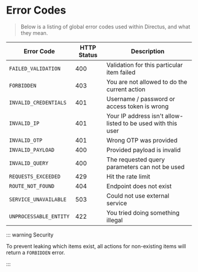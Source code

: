 # Error Codes

> Below is a listing of global error codes used within Directus, and what they mean.

| Error Code             | HTTP Status | Description                                                  |
| ---------------------- | ----------- | ------------------------------------------------------------ |
| `FAILED_VALIDATION`    | 400         | Validation for this particular item failed                   |
| `FORBIDDEN`            | 403         | You are not allowed to do the current action                 |
| `INVALID_CREDENTIALS`  | 401         | Username / password or access token is wrong                 |
| `INVALID_IP`           | 401         | Your IP address isn't allow-listed to be used with this user |
| `INVALID_OTP`          | 401         | Wrong OTP was provided                                       |
| `INVALID_PAYLOAD`      | 400         | Provided payload is invalid                                  |
| `INVALID_QUERY`        | 400         | The requested query parameters can not be used               |
| `REQUESTS_EXCEEDED`    | 429         | Hit the rate limit                                           |
| `ROUTE_NOT_FOUND`      | 404         | Endpoint does not exist                                      |
| `SERVICE_UNAVAILABLE`  | 503         | Could not use external service                               |
| `UNPROCESSABLE_ENTITY` | 422         | You tried doing something illegal                            |

::: warning Security

To prevent leaking which items exist, all actions for non-existing items will return a `FORBIDDEN` error.

:::
